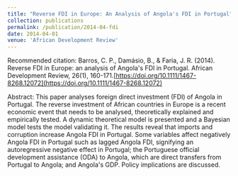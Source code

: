 ```yaml
---
title: "Reverse FDI in Europe: An Analysis of Angola's FDI in Portugal"
collection: publications
permalink: /publication/2014-04-fdi
date: 2014-04-01
venue: 'African Development Review'
---
```


Recommended citation: Barros, C. P., Damásio, B., & Faria, J. R. (2014). Reverse FDI in Europe: an analysis of Angola's FDI in Portugal. African Development Review, 26(1), 160-171.[https://doi.org/10.1111/1467-8268.12072](https://doi.org/10.1111/1467-8268.12072)



Abstract: This paper analyses foreign direct investment (FDI) of Angola in Portugal. The reverse investment of African countries in Europe is a recent economic event that needs to be analysed, theoretically explained and empirically tested. A dynamic theoretical model is presented and a Bayesian model tests the model validating it. The results reveal that imports and corruption increase Angola FDI in Portugal. Some variables affect negatively Angola FDI in Portugal such as lagged Angola FDI, signifying an autoregressive negative effect in Portugal; the Portuguese official development assistance (ODA) to Angola, which are direct transfers from Portugal to Angola; and Angola's GDP. Policy implications are discussed.
